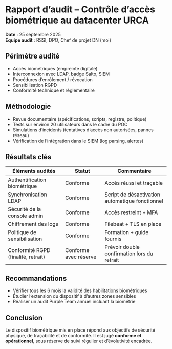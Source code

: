 # Rapport d’audit – Contrôle d’accès biométrique au datacenter URCA

**Date** : 25 septembre 2025  
**Équipe audit** : RSSI, DPO, Chef de projet DN (moi)

## Périmètre audité

- Accès biométriques (empreinte digitale)
- Interconnexion avec LDAP, badge Salto, SIEM
- Procédures d’enrôlement / révocation
- Sensibilisation RGPD
- Conformité technique et réglementaire

## Méthodologie

- Revue documentaire (spécifications, scripts, registre, politique)
- Tests sur environ 20 utilisateurs dans le cadre du POC
- Simulations d’incidents (tentatives d’accès non autorisées, pannes réseau)
- Vérification de l’intégration dans le SIEM (log parsing, alertes)

## Résultats clés

| Éléments audités                    | Statut       | Commentaire |
|------------------------------------|--------------|-------------|
| Authentification biométrique       | Conforme     | Accès réussi et traçable |
| Synchronisation LDAP               | Conforme     | Script de désactivation automatique fonctionnel |
| Sécurité de la console admin       | Conforme     | Accès restreint + MFA |
| Chiffrement des logs               | Conforme     | Filebeat + TLS en place |
| Politique de sensibilisation       | Conforme     | Formation + guide fournis |
| Conformité RGPD (finalité, retrait)| Conforme avec réserve | Prévoir double confirmation lors du retrait |

## Recommandations

- Vérifier tous les 6 mois la validité des habilitations biométriques
- Étudier l’extension du dispositif à d’autres zones sensibles
- Réaliser un audit Purple Team annuel incluant la biométrie

## Conclusion

Le dispositif biométrique mis en place répond aux objectifs de sécurité physique, de traçabilité et de conformité. Il est jugé **conforme et opérationnel**, sous réserve de suivi régulier et d’évolutivité encadrée.
